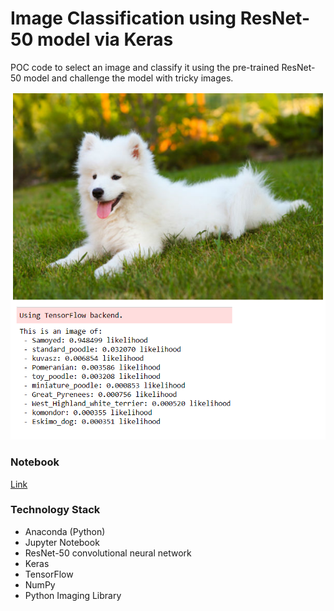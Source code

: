 # Image Classification using ResNet-50 model via Keras

POC code to select an image and classify it using the pre-trained ResNet-50 model and challenge the model with tricky images.

![alt text](https://raw.githubusercontent.com/amitmaharana/amitmaharana.github.io/master/images/sample_imageclassifier.png)

### Notebook
[Link](https://github.com/amitmaharana/image-classifier/blob/master/ImageClassifier.ipynb)

### Technology Stack
* Anaconda (Python)
* Jupyter Notebook
* ResNet-50 convolutional neural network
* Keras
* TensorFlow
* NumPy
* Python Imaging Library
